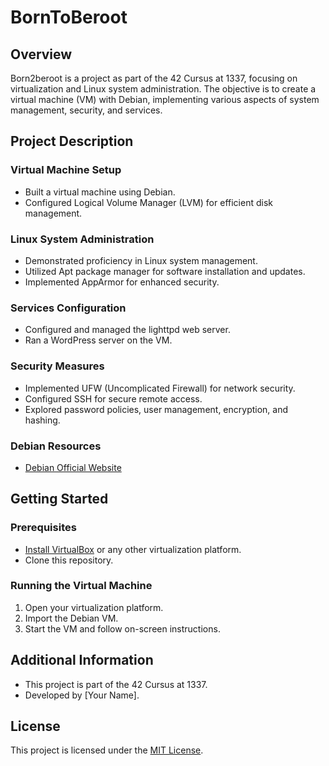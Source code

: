 
# BornToBeroot

## Overview

Born2beroot is a project as part of the 42 Cursus at 1337, focusing on virtualization and Linux system administration. The objective is to create a virtual machine (VM) with Debian, implementing various aspects of system management, security, and services.

## Project Description

### Virtual Machine Setup

- Built a virtual machine using Debian.
- Configured Logical Volume Manager (LVM) for efficient disk management.

### Linux System Administration

- Demonstrated proficiency in Linux system management.
- Utilized Apt package manager for software installation and updates.
- Implemented AppArmor for enhanced security.

### Services Configuration

- Configured and managed the lighttpd web server.
- Ran a WordPress server on the VM.

### Security Measures

- Implemented UFW (Uncomplicated Firewall) for network security.
- Configured SSH for secure remote access.
- Explored password policies, user management, encryption, and hashing.
### Debian Resources

- [Debian Official Website](https://www.debian.org/)
## Getting Started

### Prerequisites

- [Install VirtualBox](https://www.virtualbox.org/) or any other virtualization platform.
- Clone this repository.

### Running the Virtual Machine

1. Open your virtualization platform.
2. Import the Debian VM.
3. Start the VM and follow on-screen instructions.

## Additional Information

- This project is part of the 42 Cursus at 1337.
- Developed by [Your Name].

## License

This project is licensed under the [MIT License](LICENSE).
